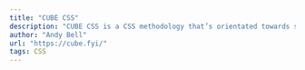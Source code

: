 ```yaml
---
title: "CUBE CSS"
description: "CUBE CSS is a CSS methodology that’s orientated towards simplicity, pragmatism and consistency."
author: "Andy Bell"
url: "https://cube.fyi/"
tags: CSS
---
```

